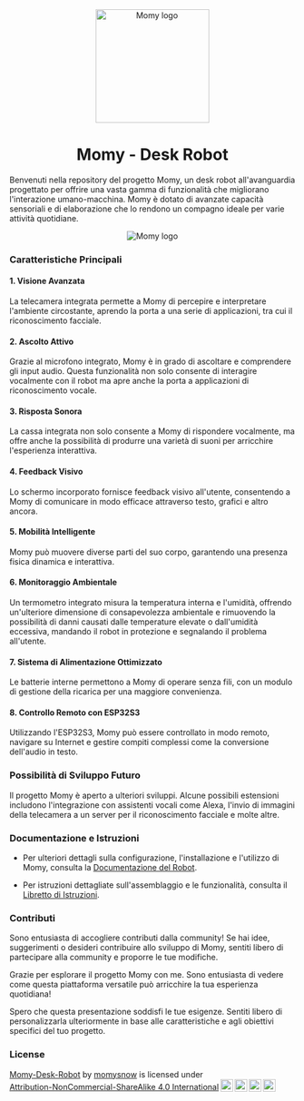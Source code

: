<div align="center">
    <img src="https://github.com/momysnow/Momy-Desk-Robot/blob/23ec66313f0c9b1030bf521e6e0c987154239661/image/logo.png" alt="Momy logo" height="200">
    <h1>Momy - Desk Robot</h1>
</div>

Benvenuti nella repository del progetto Momy, un desk robot all'avanguardia progettato per offrire una vasta gamma di funzionalità che migliorano l'interazione umano-macchina. Momy è dotato di avanzate capacità sensoriali e di elaborazione che lo rendono un compagno ideale per varie attività quotidiane.
<div align="center">
    <img src="https://github.com/momysnow/Momy-Desk-Robot/blob/9342445bfc0cd3d265c79a3d2945b9640494709c/image/render_cubot_v5_sfondo.png" alt="Momy logo">
</div>

### Caratteristiche Principali
#### 1. Visione Avanzata
La telecamera integrata permette a Momy di percepire e interpretare l'ambiente circostante, aprendo la porta a una serie di applicazioni, tra cui il riconoscimento facciale.

#### 2. Ascolto Attivo
Grazie al microfono integrato, Momy è in grado di ascoltare e comprendere gli input audio. Questa funzionalità non solo consente di interagire vocalmente con il robot ma apre anche la porta a applicazioni di riconoscimento vocale.

#### 3. Risposta Sonora
La cassa integrata non solo consente a Momy di rispondere vocalmente, ma offre anche la possibilità di produrre una varietà di suoni per arricchire l'esperienza interattiva.

#### 4. Feedback Visivo
Lo schermo incorporato fornisce feedback visivo all'utente, consentendo a Momy di comunicare in modo efficace attraverso testo, grafici e altro ancora.

#### 5. Mobilità Intelligente
Momy può muovere diverse parti del suo corpo, garantendo una presenza fisica dinamica e interattiva.

#### 6. Monitoraggio Ambientale
Un termometro integrato misura la temperatura interna e l'umidità, offrendo un'ulteriore dimensione di consapevolezza ambientale e rimuovendo la possibilità di danni causati dalle temperature elevate o dall'umidità eccessiva, mandando il robot in protezione e segnalando il problema all'utente.

#### 7. Sistema di Alimentazione Ottimizzato
Le batterie interne permettono a Momy di operare senza fili, con un modulo di gestione della ricarica per una maggiore convenienza.

#### 8. Controllo Remoto con ESP32S3
Utilizzando l'ESP32S3, Momy può essere controllato in modo remoto, navigare su Internet e gestire compiti complessi come la conversione dell'audio in testo.

### Possibilità di Sviluppo Futuro
Il progetto Momy è aperto a ulteriori sviluppi. Alcune possibili estensioni includono l'integrazione con assistenti vocali come Alexa, l'invio di immagini della telecamera a un server per il riconoscimento facciale e molte altre.

### Documentazione e Istruzioni

- Per ulteriori dettagli sulla configurazione, l'installazione e l'utilizzo di Momy, consulta la [Documentazione del Robot](link_documentazione).

- Per istruzioni dettagliate sull'assemblaggio e le funzionalità, consulta il [Libretto di Istruzioni](link_libretto_istruzioni).

### Contributi
Sono entusiasta di accogliere contributi dalla community! Se hai idee, suggerimenti o desideri contribuire allo sviluppo di Momy, sentiti libero di partecipare alla community e proporre le tue modifiche.

Grazie per esplorare il progetto Momy con me. Sono entusiasta di vedere come questa piattaforma versatile può arricchire la tua esperienza quotidiana!

Spero che questa presentazione soddisfi le tue esigenze. Sentiti libero di personalizzarla ulteriormente in base alle caratteristiche e agli obiettivi specifici del tuo progetto.

### License

<p xmlns:cc="http://creativecommons.org/ns#" xmlns:dct="http://purl.org/dc/terms/"><a property="dct:title" rel="cc:attributionURL" href="https://github.com/momysnow/Momy-Desk-Robot">Momy-Desk-Robot</a> by <a rel="cc:attributionURL dct:creator" property="cc:attributionName" href="https://github.com/momysnow">momysnow</a> is licensed under <a href="http://creativecommons.org/licenses/by-nc-sa/4.0/?ref=chooser-v1" target="_blank" rel="license noopener noreferrer" style="display:inline-block;">Attribution-NonCommercial-ShareAlike 4.0 International<img style="height:22px!important;margin-left:3px;vertical-align:text-bottom;" src="https://mirrors.creativecommons.org/presskit/icons/cc.svg?ref=chooser-v1"><img style="height:22px!important;margin-left:3px;vertical-align:text-bottom;" src="https://mirrors.creativecommons.org/presskit/icons/by.svg?ref=chooser-v1"><img style="height:22px!important;margin-left:3px;vertical-align:text-bottom;" src="https://mirrors.creativecommons.org/presskit/icons/nc.svg?ref=chooser-v1"><img style="height:22px!important;margin-left:3px;vertical-align:text-bottom;" src="https://mirrors.creativecommons.org/presskit/icons/sa.svg?ref=chooser-v1"></a></p>
